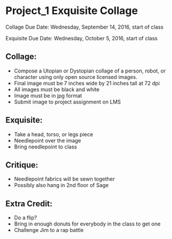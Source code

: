 # Project_1 Exquisite Collage

Collage Due Date: Wednesday, September 14, 2016, start of class

Exquisite Due Date: Wednesday, October 5, 2016, start of class

## Collage:

* Compose a Utopian or Dystopian collage of a person, robot, or character using only open source licensed images. 
* Final image must be 7 inches wide by 21 inches tall at 72 dpi
* All images must be black and white
* Image must be in jpg format
* Submit image to project assignment on LMS


## Exquisite:

* Take a head, torso, or legs piece
* Needlepoint over the image
* Bring needlepoint to class

## Critique:

* Needlepoint fabrics will be sewn together
* Possibly also hang in 2nd floor of Sage

## Extra Credit:

* Do a flip?
* Bring in enough donuts for everybody in the class to get one
* Challenge Jim to a rap battle